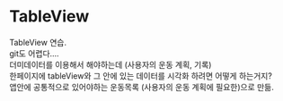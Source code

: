 # TableView
TableView 연습.  
git도 어렵다....  
더미데이터를 이용해서 해야하는데 (사용자의 운동 계획, 기록)  
한페이지에 tableView와 그 안에 있는 데이터를 시각화 하려면 어떻게 하는거지?  
앱안에 공통적으로 있어야하는 운동목록 (사용자의 운동 계획에 필요한)으로 만듦.
